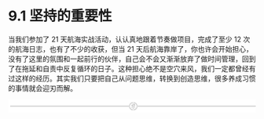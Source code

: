 # 9.1 坚持的重要性

当我们参加了 21 天航海实战活动，认认真地跟着节奏做项目，完成了至少 12 次的航海日志，也有了不少的收获，但当 21 天后航海靠岸了，你也许会开始担心，没有了这里的氛围和一起前行的伙伴，自己会不会又渐渐放弃了做时间管理，回到了在拖延和自责中反复循环的日子。这种担心绝不是空穴来风，我们一定都曾经有过这样的经历。其实我们只要把自己从问题思维，转换到创造思维，很多养成习惯的事情就会迎刃而解。

![](img/e573a089fa5c69c53659d55b676d2c92.png)